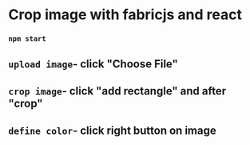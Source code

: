 # Crop image with fabricjs and react

### `npm start`

## `upload image`- click "Choose File"

## `crop image`- click "add rectangle" and after "crop"

## `define color`- click right button on image
